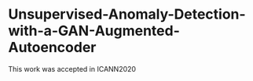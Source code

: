 # Unsupervised-Anomaly-Detection-with-a-GAN-Augmented-Autoencoder
This work was accepted in ICANN2020
